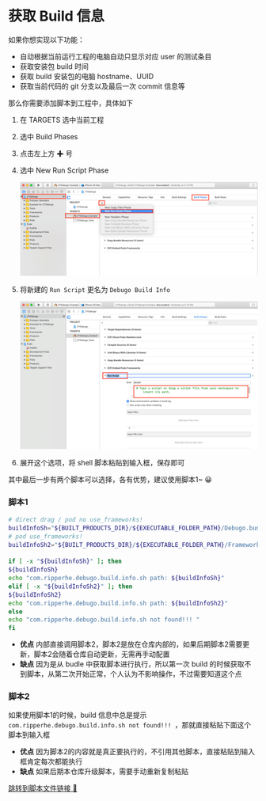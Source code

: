 # 获取 Build 信息

如果你想实现以下功能：

* 自动根据当前运行工程的电脑自动只显示对应 user 的测试条目
* 获取安装包 build 时间
* 获取 build 安装包的电脑 hostname、UUID
* 获取当前代码的 git 分支以及最后一次 commit 信息等

那么你需要添加脚本到工程中，具体如下

1. 在 TARGETS 选中当前工程
2. 选中 Build Phases
3. 点击左上方 ✚ 号
4. 选中 New Run Script Phase

	![](../_media/build-info-1.png)
5. 将新建的 `Run Script` 更名为 `Debugo Build Info`

	![](../_media/build-info-2.png)
6. 展开这个选项，将 shell 脚本粘贴到输入框，保存即可

其中最后一步有两个脚本可以选择，各有优势，建议使用脚本1~ 😀

### 脚本1

```bash
# direct drag / pod no use_frameworks!
buildInfoSh="${BUILT_PRODUCTS_DIR}/${EXECUTABLE_FOLDER_PATH}/Debugo.bundle/com.ripperhe.debugo.build.info.sh"
# pod use_frameworks!
buildInfoSh2="${BUILT_PRODUCTS_DIR}/${EXECUTABLE_FOLDER_PATH}/Frameworks/Debugo.framework/Debugo.bundle/com.ripperhe.debugo.build.info.sh"

if [ -x "${buildInfoSh}" ]; then
${buildInfoSh}
echo "com.ripperhe.debugo.build.info.sh path: ${buildInfoSh}"
elif [ -x "${buildInfoSh2}" ]; then
${buildInfoSh2}
echo "com.ripperhe.debugo.build.info.sh path: ${buildInfoSh2}"
else
echo "com.ripperhe.debugo.build.info.sh not found!!! "
fi
```

* **优点** 内部直接调用脚本2，脚本2是放在仓库内部的，如果后期脚本2需要更新，脚本2会随着仓库自动更新，无需再手动配置
* **缺点** 因为是从 budle 中获取脚本进行执行，所以第一次 build 的时候获取不到脚本，从第二次开始正常，个人认为不影响操作，不过需要知道这个点

### 脚本2

如果使用脚本1的时候，build 信息中总是提示 `com.ripperhe.debugo.build.info.sh not found!!! `，那就直接粘贴下面这个脚本到输入框

* **优点** 因为脚本2的内容就是真正要执行的，不引用其他脚本，直接粘贴到输入框肯定每次都能执行
* **缺点** 如果后期本仓库升级脚本，需要手动重新复制粘贴

[跳转到脚本文件链接 🚀](https://github.com/ripperhe/Debugo/blob/master/Debugo/Core/Assets/Debugo.bundle/com.ripperhe.debugo.build.info.sh)
